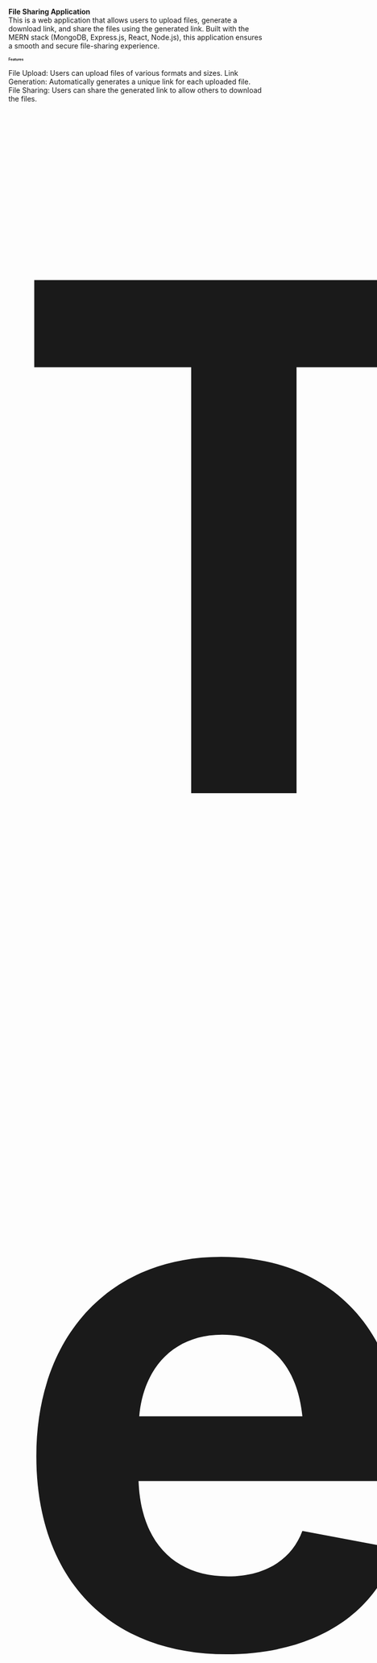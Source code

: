 <span style="font-size:1em;">__File Sharing Application__</span>
<br>
This is a web application that allows users to upload files, generate a download link, and share the files using the generated link. Built with the MERN stack (MongoDB, Express.js, React, Node.js), this application ensures a smooth and secure file-sharing experience.

<span style="font-size:0.5em;">__Features__</span>

File Upload: Users can upload files of various formats and sizes.
Link Generation: Automatically generates a unique link for each uploaded file.
File Sharing: Users can share the generated link to allow others to download the files.

<span style="font-size:100em;">__Technology Stack__</span>
Frontend: React.js, React Router
Backend: Node.js, Express.js
Database: MongoDB






![1](https://github.com/user-attachments/assets/f3b8ca67-b912-47ba-bfd2-d159df8b7069)


![2](https://github.com/user-attachments/assets/c274b130-bb60-4edd-a6cf-dc75f4448d52)


![3](https://github.com/user-attachments/assets/4b8ec893-1646-4488-b33e-a67a719f1d39)


![5](https://github.com/user-attachments/assets/f7c140d4-ef51-4ee7-ad17-4d6e46f5536c)

